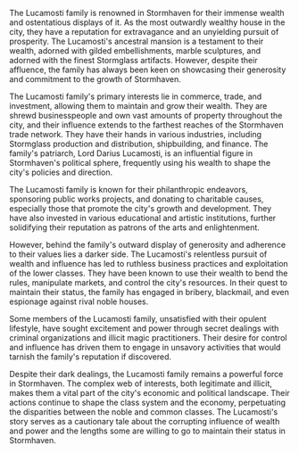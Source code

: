 The Lucamosti family is renowned in Stormhaven for their immense wealth and ostentatious displays of it. As the most outwardly wealthy house in the city, they have a reputation for extravagance and an unyielding pursuit of prosperity. The Lucamosti's ancestral mansion is a testament to their wealth, adorned with gilded embellishments, marble sculptures, and adorned with the finest Stormglass artifacts. However, despite their affluence, the family has always been keen on showcasing their generosity and commitment to the growth of Stormhaven.

The Lucamosti family's primary interests lie in commerce, trade, and investment, allowing them to maintain and grow their wealth. They are shrewd businesspeople and own vast amounts of property throughout the city, and their influence extends to the farthest reaches of the Stormhaven trade network. They have their hands in various industries, including Stormglass production and distribution, shipbuilding, and finance. The family's patriarch, Lord Darius Lucamosti, is an influential figure in Stormhaven's political sphere, frequently using his wealth to shape the city's policies and direction.

The Lucamosti family is known for their philanthropic endeavors, sponsoring public works projects, and donating to charitable causes, especially those that promote the city's growth and development. They have also invested in various educational and artistic institutions, further solidifying their reputation as patrons of the arts and enlightenment.

However, behind the family's outward display of generosity and adherence to their values lies a darker side. The Lucamosti's relentless pursuit of wealth and influence has led to ruthless business practices and exploitation of the lower classes. They have been known to use their wealth to bend the rules, manipulate markets, and control the city's resources. In their quest to maintain their status, the family has engaged in bribery, blackmail, and even espionage against rival noble houses.

Some members of the Lucamosti family, unsatisfied with their opulent lifestyle, have sought excitement and power through secret dealings with criminal organizations and illicit magic practitioners. Their desire for control and influence has driven them to engage in unsavory activities that would tarnish the family's reputation if discovered.

Despite their dark dealings, the Lucamosti family remains a powerful force in Stormhaven. The complex web of interests, both legitimate and illicit, makes them a vital part of the city's economic and political landscape. Their actions continue to shape the class system and the economy, perpetuating the disparities between the noble and common classes. The Lucamosti's story serves as a cautionary tale about the corrupting influence of wealth and power and the lengths some are willing to go to maintain their status in Stormhaven.